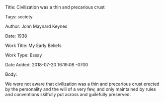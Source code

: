Title:  Civilization was a thin and precarious crust

Tags:   society

Author: John Maynard Keynes

Date:   1938

Work Title: My Early Beliefs

Work Type: Essay

Date Added: 2018-07-20 16:19:08 -0700

Body: 

We were not aware that civilization was a thin and precarious crust erected by the personality and the will of a very few, and only maintained by rules and conventions skilfully put across and guilefully preserved.

